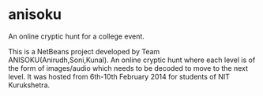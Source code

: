 # anisoku
An online cryptic hunt for a college event.

This is a NetBeans project developed by Team ANISOKU(Anirudh,Soni,Kunal). An online cryptic hunt where each level is of the form
of images/audio which needs to be decoded to move to the next level. It was hosted from 6th-10th February 2014 for students of 
NIT Kurukshetra.
